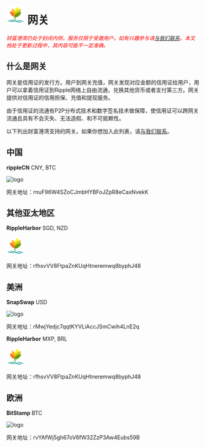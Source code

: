 ![logo](assets/img/logo48.png) 网关
==========

<span style="font-size:10pt; font-style:italic; color: red">财富港湾仍处于封闭内侧，服务仅限于受邀用户。如有兴趣参与请[与我们联系](contact.cn.md)。本文档处于更新过程中，其内容可能不一定准确。</span>

什么是网关
----------

网关是信用证的发行方。用户到网关充值，网关发现对应金额的信用证给用户，用户可以拿着信用证到Ripple网络上自由流通，兑换其他货币或者支付第三方。网关提供对信用证的信用担保、充值和提现服务。

由于信用证的流通有P2P分布式技术和数字签名技术做保障，使信用证可以跨网关流通且具有不会灭失、无法造假、和不可抵赖性。

以下列出财富港湾支持的网关。如果你想加入此列表，请[与我们联系](contact.cn.md)。


中国
---------

**rippleCN**
CNY, BTC

![logo](http://www.xrpga.org/uploads/1/2/6/3/12630235/1032912.png?73)

网关地址：rnuF96W4SZoCJmbHYBFoJZpR8eCaxNvekK


其他亚太地区
---------

**RippleHarbor**
SGD, NZD

![logo](assets/img/logo48.png)

网关地址：rfhsvVV8FtpaZnKUqHtneremwq8byphJ48

美洲
---------

**SnapSwap**
USD

![logo](https://www.snapswap.us/images/34a41fab.snapswapLogo.png)

网关地址：rMwjYedjc7qqtKYVLiAccJSmCwih4LnE2q

**RippleHarbor**
MXP, BRL

![logo](assets/img/logo48.png)

网关地址：rfhsvVV8FtpaZnKUqHtneremwq8byphJ48

欧洲
---------

**BitStamp**
BTC

![logo](http://www.xrpga.org/uploads/1/2/6/3/12630235/2121955.png?202)

网关地址：rvYAfWj5gh67oV6fW32ZzP3Aw4Eubs59B
